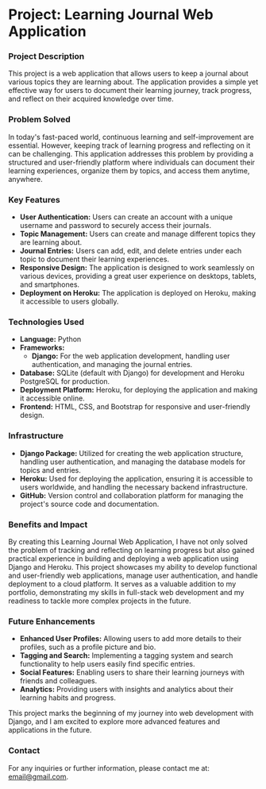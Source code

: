 # Project: Learning Journal Web Application

### Project Description

This project is a web application that allows users to keep a journal about various topics they are learning about. The application provides a simple yet effective way for users to document their learning journey, track progress, and reflect on their acquired knowledge over time.

### Problem Solved

In today's fast-paced world, continuous learning and self-improvement are essential. However, keeping track of learning progress and reflecting on it can be challenging. This application addresses this problem by providing a structured and user-friendly platform where individuals can document their learning experiences, organize them by topics, and access them anytime, anywhere.

### Key Features

- **User Authentication:** Users can create an account with a unique username and password to securely access their journals.
- **Topic Management:** Users can create and manage different topics they are learning about.
- **Journal Entries:** Users can add, edit, and delete entries under each topic to document their learning experiences.
- **Responsive Design:** The application is designed to work seamlessly on various devices, providing a great user experience on desktops, tablets, and smartphones.
- **Deployment on Heroku:** The application is deployed on Heroku, making it accessible to users globally.

### Technologies Used

- **Language:** Python
- **Frameworks:** 
  - **Django:** For the web application development, handling user authentication, and managing the journal entries.
- **Database:** SQLite (default with Django) for development and Heroku PostgreSQL for production.
- **Deployment Platform:** Heroku, for deploying the application and making it accessible online.
- **Frontend:** HTML, CSS, and Bootstrap for responsive and user-friendly design.

### Infrastructure

- **Django Package:** Utilized for creating the web application structure, handling user authentication, and managing the database models for topics and entries.
- **Heroku:** Used for deploying the application, ensuring it is accessible to users worldwide, and handling the necessary backend infrastructure.
- **GitHub:** Version control and collaboration platform for managing the project's source code and documentation.

### Benefits and Impact

By creating this Learning Journal Web Application, I have not only solved the problem of tracking and reflecting on learning progress but also gained practical experience in building and deploying a web application using Django and Heroku. This project showcases my ability to develop functional and user-friendly web applications, manage user authentication, and handle deployment to a cloud platform. It serves as a valuable addition to my portfolio, demonstrating my skills in full-stack web development and my readiness to tackle more complex projects in the future.

### Future Enhancements

- **Enhanced User Profiles:** Allowing users to add more details to their profiles, such as a profile picture and bio.
- **Tagging and Search:** Implementing a tagging system and search functionality to help users easily find specific entries.
- **Social Features:** Enabling users to share their learning journeys with friends and colleagues.
- **Analytics:** Providing users with insights and analytics about their learning habits and progress.

This project marks the beginning of my journey into web development with Django, and I am excited to explore more advanced features and applications in the future.

### Contact

For any inquiries or further information, please contact me at: [email@gmail.com](mailto:email@gmail.com).